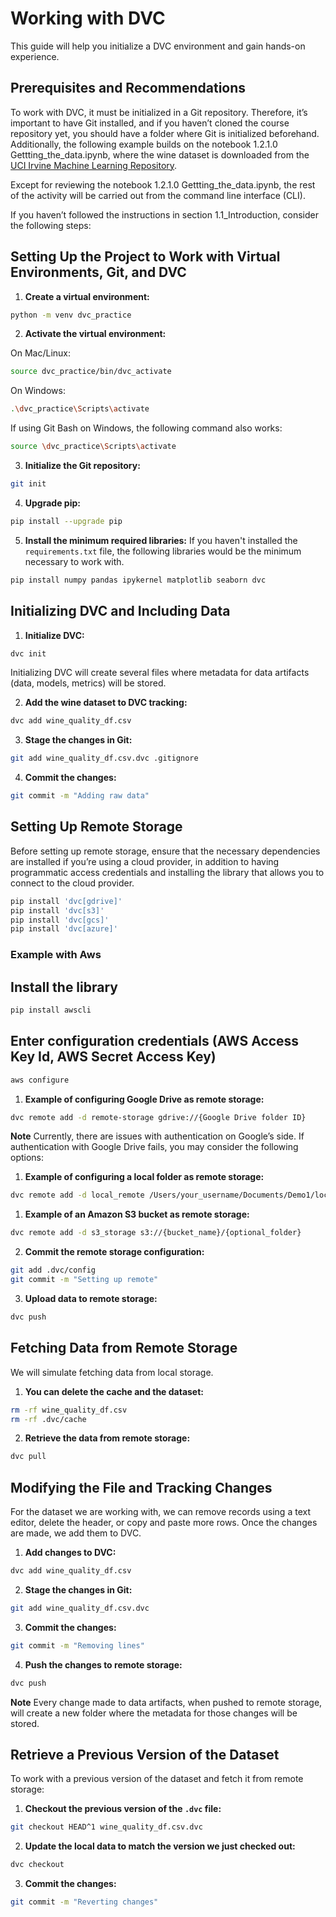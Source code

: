 # Working with DVC

This guide will help you initialize a DVC environment and gain hands-on experience.

## Prerequisites and Recommendations

To work with DVC, it must be initialized in a Git repository. Therefore, it’s important to have Git installed, and if you haven’t cloned the course repository yet, you should have a folder where Git is initialized beforehand. Additionally, the following example builds on the notebook 1.2.1.0 Gettting_the_data.ipynb, where the wine dataset is downloaded from the [UCI Irvine Machine Learning Repository](https://archive.ics.uci.edu/).

Except for reviewing the notebook 1.2.1.0 Gettting_the_data.ipynb, the rest of the activity will be carried out from the command line interface (CLI).

If you haven’t followed the instructions in section 1.1_Introduction, consider the following steps:

## Setting Up the Project to Work with Virtual Environments, Git, and DVC

1. **Create a virtual environment:**

```bash
python -m venv dvc_practice
```

2. **Activate the virtual environment:**

On Mac/Linux:
```bash
source dvc_practice/bin/dvc_activate
```

On Windows:
```bash
.\dvc_practice\Scripts\activate
```

If using Git Bash on Windows, the following command also works:

```bash
source \dvc_practice\Scripts\activate
```


3. **Initialize the Git repository:**

```bash
git init
```

4. **Upgrade pip:**

```bash
pip install --upgrade pip
```

5. **Install the minimum required libraries:**
If you haven't installed the `requirements.txt` file, the following libraries would be the minimum necessary to work with.

```bash
pip install numpy pandas ipykernel matplotlib seaborn dvc
```

## Initializing DVC and Including Data

1. **Initialize DVC:**

```bash
dvc init
```

Initializing DVC will create several files where metadata for data artifacts (data, models, metrics) will be stored.

2. **Add the wine dataset to DVC tracking:**

```bash
dvc add wine_quality_df.csv
```

3. **Stage the changes in Git:**

```bash
git add wine_quality_df.csv.dvc .gitignore
```

4. **Commit the changes:**

```bash
git commit -m "Adding raw data"
```

## Setting Up Remote Storage

Before setting up remote storage, ensure that the necessary dependencies are installed if you’re using a cloud provider, in addition to having programmatic access credentials and installing the library that allows you to connect to the cloud provider.

```bash
pip install 'dvc[gdrive]'
pip install 'dvc[s3]'
pip install 'dvc[gcs]'
pip install 'dvc[azure]'
```

### Example with Aws

## Install the library

```bash
pip install awscli
```

## Enter configuration credentials (AWS Access Key Id, AWS Secret Access Key)

```bash
aws configure
```


1. **Example of configuring Google Drive as remote storage:**

```bash
dvc remote add -d remote-storage gdrive://{Google Drive folder ID}
```

**Note**
Currently, there are issues with authentication on Google’s side. If authentication with Google Drive fails, you may consider the following options:


1. **Example of configuring a local folder as remote storage:**

```bash
dvc remote add -d local_remote /Users/your_username/Documents/Demo1/local_storage
```

1. **Example of an Amazon S3 bucket as remote storage:**

```bash
dvc remote add -d s3_storage s3://{bucket_name}/{optional_folder}
```

2. **Commit the remote storage configuration:**

```bash
git add .dvc/config
git commit -m "Setting up remote"
```

3. **Upload data to remote storage:**

```bash
dvc push
```

## Fetching Data from Remote Storage

We will simulate fetching data from local storage.

1. **You can delete the cache and the dataset:**

```bash
rm -rf wine_quality_df.csv
rm -rf .dvc/cache
```

2. **Retrieve the data from remote storage:**

```bash
dvc pull
```

## Modifying the File and Tracking Changes

For the dataset we are working with, we can remove records using a text editor, delete the header, or copy and paste more rows. Once the changes are made, we add them to DVC.

1. **Add changes to DVC:**

```bash
dvc add wine_quality_df.csv
```

2. **Stage the changes in Git:**

```bash
git add wine_quality_df.csv.dvc
```

3. **Commit the changes:**

```bash
git commit -m "Removing lines"
```

4. **Push the changes to remote storage:**

```bash
dvc push
```

**Note**
Every change made to data artifacts, when pushed to remote storage, will create a new folder where the metadata for those changes will be stored.

## Retrieve a Previous Version of the Dataset

To work with a previous version of the dataset and fetch it from remote storage:

1. **Checkout the previous version of the `.dvc` file:**

```bash
git checkout HEAD^1 wine_quality_df.csv.dvc
```

2. **Update the local data to match the version we just checked out:**

```bash
dvc checkout
```

3. **Commit the changes:**

```bash
git commit -m "Reverting changes"
```
